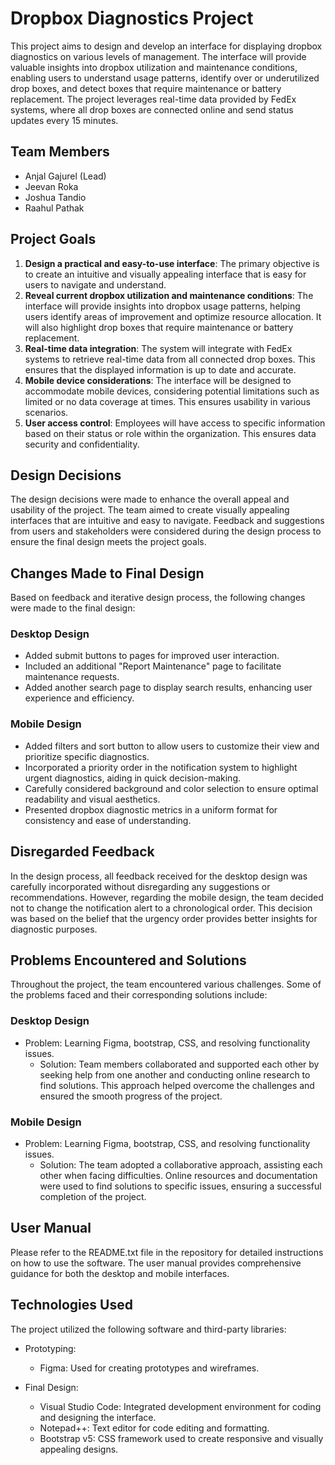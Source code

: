 # Dropbox Diagnostics Project

This project aims to design and develop an interface for displaying dropbox diagnostics on various levels of management. The interface will provide valuable insights into dropbox utilization and maintenance conditions, enabling users to understand usage patterns, identify over or underutilized drop boxes, and detect boxes that require maintenance or battery replacement. The project leverages real-time data provided by FedEx systems, where all drop boxes are connected online and send status updates every 15 minutes.

## Team Members

- Anjal Gajurel (Lead)
- Jeevan Roka
- Joshua Tandio
- Raahul Pathak

## Project Goals

1. **Design a practical and easy-to-use interface**: The primary objective is to create an intuitive and visually appealing interface that is easy for users to navigate and understand.
2. **Reveal current dropbox utilization and maintenance conditions**: The interface will provide insights into dropbox usage patterns, helping users identify areas of improvement and optimize resource allocation. It will also highlight drop boxes that require maintenance or battery replacement.
3. **Real-time data integration**: The system will integrate with FedEx systems to retrieve real-time data from all connected drop boxes. This ensures that the displayed information is up to date and accurate.
4. **Mobile device considerations**: The interface will be designed to accommodate mobile devices, considering potential limitations such as limited or no data coverage at times. This ensures usability in various scenarios.
5. **User access control**: Employees will have access to specific information based on their status or role within the organization. This ensures data security and confidentiality.

## Design Decisions

The design decisions were made to enhance the overall appeal and usability of the project. The team aimed to create visually appealing interfaces that are intuitive and easy to navigate. Feedback and suggestions from users and stakeholders were considered during the design process to ensure the final design meets the project goals.

## Changes Made to Final Design

Based on feedback and iterative design process, the following changes were made to the final design:

### Desktop Design

- Added submit buttons to pages for improved user interaction.
- Included an additional "Report Maintenance" page to facilitate maintenance requests.
- Added another search page to display search results, enhancing user experience and efficiency.

### Mobile Design

- Added filters and sort button to allow users to customize their view and prioritize specific diagnostics.
- Incorporated a priority order in the notification system to highlight urgent diagnostics, aiding in quick decision-making.
- Carefully considered background and color selection to ensure optimal readability and visual aesthetics.
- Presented dropbox diagnostic metrics in a uniform format for consistency and ease of understanding.

## Disregarded Feedback

In the design process, all feedback received for the desktop design was carefully incorporated without disregarding any suggestions or recommendations. However, regarding the mobile design, the team decided not to change the notification alert to a chronological order. This decision was based on the belief that the urgency order provides better insights for diagnostic purposes.

## Problems Encountered and Solutions

Throughout the project, the team encountered various challenges. Some of the problems faced and their corresponding solutions include:

### Desktop Design

- Problem: Learning Figma, bootstrap, CSS, and resolving functionality issues.
  - Solution: Team members collaborated and supported each other by seeking help from one another and conducting online research to find solutions. This approach helped overcome the challenges and ensured the smooth progress of the project.

### Mobile Design

- Problem: Learning Figma, bootstrap, CSS, and resolving functionality issues.
  - Solution: The team adopted a collaborative approach, assisting each other when facing difficulties. Online resources and documentation were used to find solutions to specific issues, ensuring a successful completion of the project.

## User Manual

Please refer to the README.txt file in the repository for detailed instructions on how to use the software. The user manual provides comprehensive guidance for both the desktop and mobile interfaces.

## Technologies Used

The project utilized the following software and third-party libraries:

- Prototyping:
  - Figma: Used for creating prototypes and wireframes.

- Final Design:
  - Visual Studio Code: Integrated development environment for coding and designing the interface.
  - Notepad++: Text editor for code editing and formatting.
  - Bootstrap v5: CSS framework used to create responsive and visually appealing designs.
